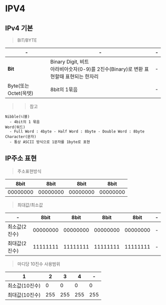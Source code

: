 # IPV4

IPv4 기본
---

> BIT/BYTE <br>

|-|-|-|
|-|-|-|
|**Bit**|Binary Digit, 비트<br>아라비아숫자(0-9)를 2진수(Binary)로 변환 표현할때 표현되는 한자리|-|
|Byte(또는 Octet(옥텟)|8bit의 1묶음|-|

> > 참고 <br>
```
Nibble(니블)
  - 4bit의 1 묶음
Word(워드)
  - Full Word : 4byte - Half Word : 8byte - Double Word : 8byte
Character(문자)
  - 통상 ASCII 방식으로 1문자를 1byte로 표현
```

IP주소 표현
---

>주소표현방식<br>

|8bit|8bit|8bit|8bit|
|-|-|-|-|
|00000000|00000000|00000000|00000000|

>최대값/최소값<br>

|-|8bit|8bit|8bit|8bit|-|
|-|-|-|-|-|-|
|최소값(2진수)|00000000|00000000|00000000|00000000|-|
|최대값(2진수)|11111111|11111111|11111111|11111111|-|

> 마디당 10진수 사용범위<br>

|1|2|3|4|-|
|-|-|-|-|-|
|최소값(10진수)|0|0|0|0|
|최대값(10진수)|255|255|255|255|

